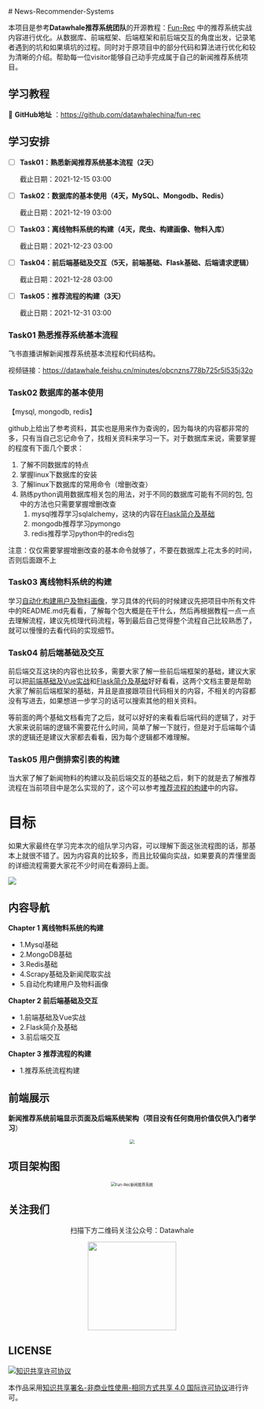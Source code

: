 ﻿﻿﻿﻿﻿# News-Recommender-Systems

本项目是参考**Datawhale推荐系统团队**的开源教程：[Fun-Rec](https://github.com/datawhalechina/fun-rec) 中的推荐系统实战内容进行优化。从数据库、前端框架、后端框架和前后端交互的角度出发，记录笔者遇到的坑和如果填坑的过程。同时对于原项目中的部分代码和算法进行优化和较为清晰的介绍。帮助每一位visitor能够自己动手完成属于自己的新闻推荐系统项目。

## 学习教程

🤗 **GitHub地址** ：https://github.com/datawhalechina/fun-rec

## 学习安排

- [ ] **Task01：熟悉新闻推荐系统基本流程（2天）**

  截止日期：2021-12-15 03:00

- [ ] **Task02：数据库的基本使用（4天，MySQL、Mongodb、Redis）**

  截止日期：2021-12-19 03:00

- [ ] **Task03：离线物料系统的构建（4天，爬虫、构建画像、物料入库）**

  截止日期：2021-12-23 03:00

- [ ] **Task04：前后端基础及交互（5天，前端基础、Flask基础、后端请求逻辑）**

  截止日期：2021-12-28 03:00

- [ ] **Task05：推荐流程的构建（3天）**

  截止日期：2021-12-31 03:00




### Task01 熟悉推荐系统基本流程

飞书直播讲解新闻推荐系统基本流程和代码结构。

视频链接：https://datawhale.feishu.cn/minutes/obcnzns778b725r5l535j32o


### Task02 数据库的基本使用

【mysql, mongodb, redis】

github上给出了参考资料，其实也是用来作为查询的，因为每块的内容都非常的多，只有当自己忘记命令了，找相关资料来学习一下。对于数据库来说，需要掌握的程度有下面几个要求：

1. 了解不同数据库的特点
2. 掌握linux下数据库的安装
3. 了解linux下数据库的常用命令（增删改查）
4. 熟练python调用数据库相关包的用法，对于不同的数据库可能有不同的包, 包中的方法也只需要掌握增删改查
   1. mysql推荐学习sqlalchemy，这块的内容在[Flask简介及基础]()
   2. mongodb推荐学习pymongo
   3. redis推荐学习python中的redis包

注意：仅仅需要掌握增删改查的基本命令就够了，不要在数据库上花太多的时间，否则后面跟不上



### Task03 离线物料系统的构建

学习[自动化构建用户及物料画像]()，学习具体的代码的时候建议先把项目中所有文件中的README.md先看看，了解每个包大概是在干什么，然后再根据教程一点一点去理解流程，建议先梳理代码流程，等到最后自己觉得整个流程自己比较熟悉了，就可以慢慢的去看代码的实现细节。



### Task04 前后端基础及交互

前后端交互这块的内容也比较多，需要大家了解一些前后端框架的基础，建议大家可以把[前端基础及Vue实战]()和[Flask简介及基础]()好好看看，这两个文档主要是帮助大家了解前后端框架的基础，并且是直接跟项目代码相关的内容，不相关的内容都没有写进去，如果想进一步学习的话可以搜索其他的相关资料。

等前面的两个基础文档看完了之后，就可以好好的来看看后端代码的逻辑了，对于大家来说前端的逻辑不需要花什么时间，简单了解一下就行，但是对于后端每个请求的逻辑还是建议大家都去看看，因为每个逻辑都不难理解。



### Task05 用户倒排索引表的构建

当大家了解了新闻物料的构建以及前后端交互的基础之后，剩下的就是去了解推荐流程在当前项目中是怎么实现的了，这个可以参考[推荐流程的构建]()中的内容。




# 目标

如果大家最终在学习完本次的组队学习内容，可以理解下面这张流程图的话，那基本上就很不错了。因为内容真的比较多，而且比较偏向实战，如果要真的弄懂里面的详细流程需要大家花不少时间在看源码上面。

![](https://gitee.com/shenhao-stu/News-Recommender-Systems/raw/master/imgs/structure.png)

## 内容导航

**Chapter 1 离线物料系统的构建**

- 1.Mysql基础
- 2.MongoDB基础
- 3.Redis基础
- 4.Scrapy基础及新闻爬取实战
- 5.自动化构建用户及物料画像

**Chapter 2 前后端基础及交互**

- 1.前端基础及Vue实战
- 2.Flask简介及基础
- 3.前后端交互

**Chapter 3 推荐流程的构建**

- 1.推荐系统流程构建

## 前端展示

**新闻推荐系统前端显示页面及后端系统架构（项目没有任何商用价值仅供入门者学习**）

<div align=center> <img src="https://gitee.com/shenhao-stu/News-Recommender-Systems/raw/master/imgs/web_show.png" style="zoom:57%;" />
</div>


## 项目架构图

<div align=center>
<img src="https://gitee.com/shenhao-stu/News-Recommender-Systems/raw/master/imgs/structure.png" alt="Fun-Rec新闻推荐系统" style="zoom:55%;" />
</div>





## 关注我们

<div align=center>
<p>扫描下方二维码关注公众号：Datawhale</p>
<img src="https://gitee.com/shenhao-stu/News-Recommender-Systems/raw/master/imgs/qrcode.jpeg" width = "180" height = "180">
</div>




## LICENSE
<a rel="license" href="http://creativecommons.org/licenses/by-nc-sa/4.0/"><img alt="知识共享许可协议" style="border-width:0" src="https://img.shields.io/badge/license-CC%20BY--NC--SA%204.0-lightgrey" /></a>

本作品采用<a rel="license" href="http://creativecommons.org/licenses/by-nc-sa/4.0/">知识共享署名-非商业性使用-相同方式共享 4.0 国际许可协议</a>进行许可。
